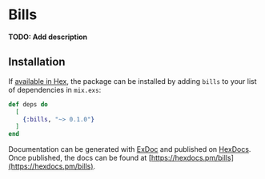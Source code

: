 # Bills

**TODO: Add description**

## Installation

If [available in Hex](https://hex.pm/docs/publish), the package can be installed
by adding `bills` to your list of dependencies in `mix.exs`:

```elixir
def deps do
  [
    {:bills, "~> 0.1.0"}
  ]
end
```

Documentation can be generated with [ExDoc](https://github.com/elixir-lang/ex_doc)
and published on [HexDocs](https://hexdocs.pm). Once published, the docs can
be found at [https://hexdocs.pm/bills](https://hexdocs.pm/bills).


